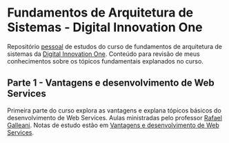 # Fundamentos de Arquitetura de Sistemas - Digital Innovation One

Repositório [pessoal][Natan Albuquerque] de estudos do curso de fundamentos de arquitetura de sistemas da [Digital Innovation One][DIO]. Conteúdo para revisão de meus conhecimentos sobre os tópicos fundamentais explanados no curso.

## Parte 1 - Vantagens e desenvolvimento de Web Services

Primeira parte do curso explora as vantagens e explana tópicos básicos do desenvolvimento de Web Services. Aulas ministradas pelo professor  [Rafael Galleani][]. Notas de estudo estão em [Vantagens e desenvolvimento de Web Services](./anotacoes/VantagensDesenvolvimentoWebServices.md).

[DIO]:https://web.digitalinnovation.one "Digital Innovation One"
[Natan Albuquerque]:https://github.com/albuquerq "Natan Albuquerque"
[Rafael Galleani]:https://github.com/rafegal
